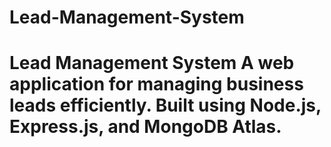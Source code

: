 # Lead-Management-System
# Lead Management System  A web application for managing business leads efficiently.   Built using Node.js, Express.js, and MongoDB Atlas.
